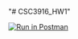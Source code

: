 "# CSC3916_HW1"

[![Run in Postman](https://run.pstmn.io/button.svg)](https://app.getpostman.com/run-collection/bc01fadef47e47061733#?env%5BCSC3916HW1%5D=W3sia2V5IjoiZWNob1BocmFzZSIsInZhbHVlIjoiSGVsbG8gVGhlcmUiLCJlbmFibGVkIjp0cnVlfV0=)

